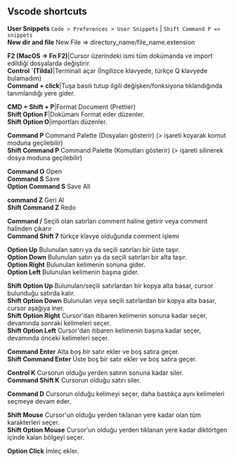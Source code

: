 ## Vscode shortcuts

**User Snippets**		```Code > Preferences > User Snippets```  |  ```Shift Command P => snippets```  
**New dir and file** 	New File => directory_name/file_name.extension  

**F2 (MacOS -> Fn F2)**|Cursor üzerindeki ismi tüm dokümanda ve import edildiği dosyalarda değiştirir.  
**Control `(Tilda)**|Terminali açar (İngilizce klavyede, türkçe Q klavyede bulamadım)  
**Command + click**|Tuşa basılı tutup ilgili değişken/fonksiyona tıklandığında tanımlandığı yere gider.  

**CMD + Shift + P**|Format Document (Prettier)  
**Shift Option F**|Dokümanı Format eder düzenler.  
**Shift Option O**|importları düzenler.  

**Command P**			Command Palette (Dosyaları gösterir) (> işareti koyarak komut moduna geçilebilir)  
**Shift Command P**		Command Palette (Komutları gösterir) (> işareti silinerek dosya moduna geçilebilir)  

**Command O**			Open  
**Command S**			Save  
**Option Command S**	Save All  

**command Z**			Geri Al  
**Shift Command Z**		Redo  

**Command /**			Seçili olan satırları comment haline getirir veya comment halinden çıkarır  
**Command Shift 7**		türkçe klavye olduğunda comment işlemi  

**Option Up**			Bulunulan satırı ya da seçili satırları bir üste taşır.  
**Option Down**			Bulunulan satırı ya da seçili satırları bir alta taşır.  
**Option Right**		Bulunulan kelimenin sonuna gider.  
**Option Left**			Bulunulan kelimenin başına gider.  

**Shift Option Up**		Bulunulan/seçili satırlardan bir kopya alta basar, cursor bulunduğu satırda kalır.  
**Shift Option Down**	Bulunulan veya seçili satırlardan bir kopya alta basar, cursor aşağıya iner.  
**Shift Option Right**	Cursor'dan itibaren kelimenin sonuna kadar seçer, devamında sonraki kelimeleri seçer.  
**Shift Option Left**	Cursor'dan itibaren kelimenin başına kadar seçer, devamında önceki kelimeleri seçer.  

**Command Enter**		Alta boş bir satır ekler ve boş satıra geçer.  
**Shift Command Enter**	Üste boş bir satır ekler ve boş satıra geçer.  

**Control K**			Cursorun olduğu yerden satırın sonuna kadar siler.  
**Command Shift K**		Cursorun olduğu satırı siler.  

**Command D**			Cursorun olduğu kelimeyi seçer, daha bastıkça aynı kelimeleri seçmeye devam eder.  

**Shift Mouse**			Cursor'un olduğu yerden tıklanan yere kadar olan tüm karakterleri seçer.  
**Shift Option Mouse**	Cursor'un olduğu yerden tıklanan yere kadar diktörtgen içinde kalan bölgeyi seçer.  

**Option Click**		İmleç ekler.  

